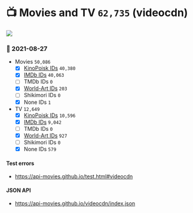 # :tv: Movies and TV `62,735` (videocdn)

<a href="https://API-Movies.github.io"><img src="https://API-Movies.github.io/banner.png?cache"></a>

### :date: 2021-08-27
- Movies `50,086`
  - [x] <a href="https://API-Movies.github.io/videocdn/movie_kinopoisk_ids.json">KinoPoisk IDs</a> `40,380`
  - [x] <a href="https://API-Movies.github.io/videocdn/movie_imdb_ids.json">IMDb IDs</a> `40,063`
  - [ ] TMDb IDs `0`
  - [x] <a href="https://API-Movies.github.io/videocdn/movie_world_art_ids.json">World-Art IDs</a> `203`
  - [ ] Shikimori IDs `0`
  - [x] None IDs `1`
- TV `12,649`
  - [x] <a href="https://API-Movies.github.io/videocdn/tv_kinopoisk_ids.json">KinoPoisk IDs</a> `10,596`
  - [x] <a href="https://API-Movies.github.io/videocdn/tv_imdb_ids.json">IMDb IDs</a> `9,042`
  - [ ] TMDb IDs `0`
  - [x] <a href="https://API-Movies.github.io/videocdn/tv_world_art_ids.json">World-Art IDs</a> `927`
  - [ ] Shikimori IDs `0`
  - [x] None IDs `579`
#### Test errors
- <a href='https://api-movies.github.io/test.html#videocdn'>https://api-movies.github.io/test.html#videocdn</a>
#### JSON API
- <a href='https://api-movies.github.io/videocdn/index.json'>https://api-movies.github.io/videocdn/index.json</a>
